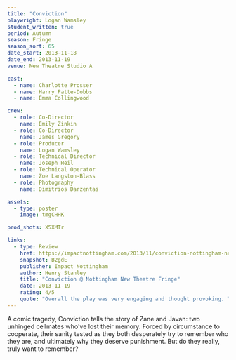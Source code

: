 ```yaml
---
title: "Conviction"
playwright: Logan Wamsley
student_written: true
period: Autumn
season: Fringe
season_sort: 65
date_start: 2013-11-18
date_end: 2013-11-19
venue: New Theatre Studio A

cast:
  - name: Charlotte Prosser
  - name: Harry Patte-Dobbs
  - name: Emma Collingwood

crew:
  - role: Co-Director
    name: Emily Zinkin
  - role: Co-Director
    name: James Gregory
  - role: Producer
    name: Logan Wamsley
  - role: Technical Director
    name: Joseph Heil
  - role: Technical Operator
    name: Zoe Langston-Blass
  - role: Photography
    name: Dimitrios Darzentas

assets:
  - type: poster
    image: tmgCHHK

prod_shots: X5XMTr

links:
  - type: Review
    href: https://impactnottingham.com/2013/11/conviction-nottingham-new-theatre-fringe/
    snapshot: B2gdE
    publisher: Impact Nottingham 
    author: Henry Stanley
    title: "Conviction @ Nottingham New Theatre Fringe"
    date: 2013-11-19
    rating: 4/5
    quote: "Overall the play was very engaging and thought provoking. The play’s exploration of the importance of memory in defining a person was particularly interesting, with the flashbacks to their lives before imprisonment giving us peeks into the character’s back grounds, as well as offering tantalising hints of their crimes.  "
---
```

A comic tragedy, Conviction tells the story of Zane and Javan: two unhinged cellmates who've lost their memory. Forced by circumstance to cooperate, their sanity tested as they both desperately try to remember who they are, and ultimately why they deserve punishment. But do they really, truly want to remember?
